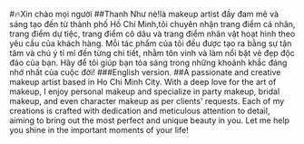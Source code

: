 #🔥Xin chào mọi người
##Thanh Như nè!là makeup artist đầy đam mê và sáng tạo đến từ thành phố Hồ Chí Minh,tôi chuyên nhận trang điểm cá nhân, trang điểm dự tiệc, trang điểm cô dâu và trang điểm nhân vật hoạt hình theo yêu cầu của khách hàng. Mỗi tác phẩm của tôi đều được tạo ra bằng sự tận tâm và chú ý tỉ mỉ đến từng chi tiết, nhằm tôn vinh và làm nổi bật vẻ đẹp độc đáo của bạn. Hãy để tôi giúp bạn tỏa sáng trong những khoảnh khắc đáng nhớ nhất của cuộc đời!
###English version.
##A passionate and creative makeup artist based in Ho Chi Minh City. With a deep love for the art of makeup, I enjoy personal makeup and specialize in party makeup, bridal makeup, and even character makeup as per clients' requests. Each of my creations is crafted with dedication and meticulous attention to detail, aiming to bring out the most perfect and unique beauty in you. Let me help you shine in the important moments of your life!